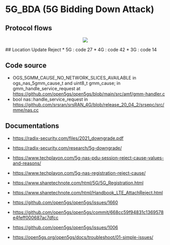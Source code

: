 # 5G_BDA (5G Bidding Down Attack)
## Protocol flows
<p align="center">
  <img src="https://github.com/SitrakaResearchAndPOC/fork_5G_bda1/blob/main/5g_bda.jpg">
</p>
## Location Update Reject
* 5G : code 27
* 4G : code 42
* 3G : code 14

## Code source
*  OGS_5GMM_CAUSE_NO_NETWORK_SLICES_AVAILABLE in ogs_nas_5gmm_cause_t  and  uint8_t gmm_cause; in gmm_handle_service_request  at https://github.com/open5gs/open5gs/blob/main/src/amf/gmm-handler.c
*  bool nas::handle_service_request in https://github.com/srsran/srsRAN_4G/blob/release_20_04_2/srsepc/src/mme/nas.cc

## Documentations
* https://radix-security.com/files/2021_downgrade.pdf
* https://radix-security.com/research/5g-downgrade/
* https://www.techplayon.com/5g-nas-pdu-session-reject-cause-values-and-reasons/
* https://www.techplayon.com/5g-nas-registration-reject-cause/
* https://www.sharetechnote.com/html/5G/5G_Registration.html
* https://www.sharetechnote.com/html/Handbook_LTE_AttachReject.html

* https://github.com/open5gs/open5gs/issues/1660
* https://github.com/open5gs/open5gs/commit/668cc59f94831c1369578e4feff000687ac7dfcc
* https://github.com/open5gs/open5gs/issues/1006
* https://open5gs.org/open5gs/docs/troubleshoot/01-simple-issues/


